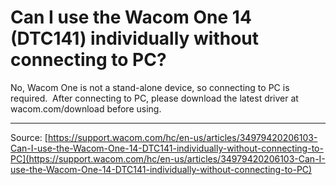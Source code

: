 # Can I use the Wacom One 14 (DTC141) individually without connecting to PC?

No, Wacom One is not a stand-alone device, so connecting to PC is required.  After connecting to PC, please download the latest driver at wacom.com/download before using.

---
Source: [https://support.wacom.com/hc/en-us/articles/34979420206103-Can-I-use-the-Wacom-One-14-DTC141-individually-without-connecting-to-PC](https://support.wacom.com/hc/en-us/articles/34979420206103-Can-I-use-the-Wacom-One-14-DTC141-individually-without-connecting-to-PC)
